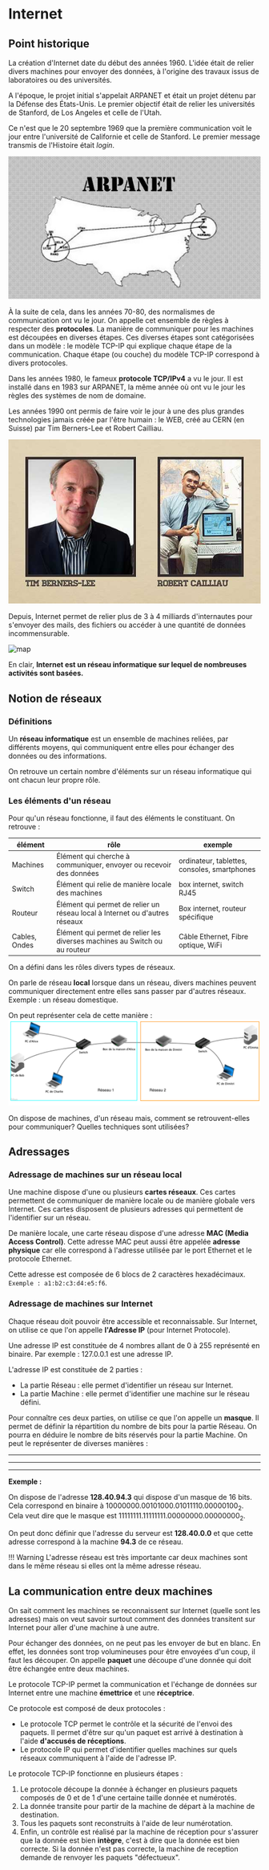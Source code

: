 # Internet

## Point historique

La création d'Internet date du début des années 1960. L'idée était de relier divers machines pour envoyer des données, à l'origine des travaux issus de laboratoires ou des universités.

A l'époque, le projet initial s'appelait ARPANET et était un projet détenu par la Défense des États-Unis.
Le premier objectif était de relier les universités de Stanford, de Los Angeles et celle de l'Utah.

Ce n'est que le 20 septembre 1969 que la première communication voit le jour entre l'université de Californie et celle de Stanford.
Le premier message transmis de l'Histoire était *login*.

![arpa](img/arpanet.jpeg)

À la suite de cela, dans les années 70-80, des normalismes de communication ont vu le jour. On appelle cet ensemble de règles à respecter des **protocoles**.
La manière de communiquer pour les machines est découpées en diverses étapes.
Ces diverses étapes sont catégorisées dans un modèle : le modèle TCP-IP qui explique chaque étape de la communication.
Chaque étape (ou couche) du modèle TCP-IP correspond à divers protocoles.

Dans les années 1980, le fameux **protocole TCP/IPv4** a vu le jour. Il est installé dans en 1983 sur ARPANET, la même année où ont vu le jour les règles des systèmes de nom de domaine.

Les années 1990 ont permis de faire voir le jour à une des plus grandes technologies jamais créée par l'être humain : le WEB, créé au CERN (en Suisse) par Tim Berners-Lee et Robert Cailliau.

![tblrc](img/tblrc.jpeg)

Depuis, Internet permet de relier plus de 3 à 4 milliards d'internautes pour s'envoyer des mails, des fichiers ou accéder à une quantité de données incommensurable.

![map](img/geo-mercator.svg)

En clair, **Internet est un réseau informatique sur lequel de nombreuses activités sont basées.**

## Notion de réseaux

### Définitions

Un **réseau informatique** est un ensemble de machines reliées, par différents moyens, qui communiquent entre elles pour échanger des données ou des informations.

On retrouve un certain nombre d'éléments sur un réseau informatique qui ont chacun leur propre rôle.

### Les éléments d'un réseau

Pour qu'un réseau fonctionne, il faut des éléments le constituant.
On retrouve :

| élément  | rôle                                                               | exemple                                      |
|----------|--------------------------------------------------------------------|----------------------------------------------|
| Machines | Élément qui cherche à communiquer, envoyer ou recevoir des données | ordinateur, tablettes, consoles, smartphones |
| Switch   | Élément qui relie de manière locale des machines                   | box internet, switch RJ45                    |
| Routeur  | Élément qui permet de relier un réseau local à Internet ou d'autres réseaux | Box internet, routeur spécifique    |
| Cables, Ondes | Élément qui permet de relier les diverses machines au Switch ou au routeur| Câble Ethernet, Fibre optique, WiFi|

On a défini dans les rôles divers types de réseaux.

On parle de réseau **local** lorsque dans un réseau, divers machines peuvent communiquer directement entre elles sans passer par d'autres réseaux. Exemple : un réseau domestique.

On peut représenter cela de cette manière :
![rlinternet](rlinternet.png)

On dispose de machines, d'un réseau mais, comment se retrouvent-elles pour communiquer? Quelles techniques sont utilisées?

## Adressages

### Adressage de machines sur un réseau local

Une machine dispose d'une ou plusieurs **cartes réseaux**. Ces cartes permettent de communiquer de manière locale ou de manière globale vers Internet.
Ces cartes disposent de plusieurs adresses qui permettent de l'identifier sur un réseau.

De manière locale, une carte réseau dispose d'une adresse **MAC (Media Access Control)**.
Cette adresse MAC peut aussi être appelée **adresse physique** car elle correspond à l'adresse utilisée par le port Ethernet et le protocole Ethernet.

Cette adresse est composée de 6 blocs de 2 caractères hexadécimaux. `Exemple : a1:b2:c3:d4:e5:f6`.

### Adressage de machines sur Internet

Chaque réseau doit pouvoir être accessible et reconnaissable.
Sur Internet, on utilise ce que l'on appelle **l'Adresse IP** (pour Internet Protocole).

Une adresse IP est constituée de 4 nombres allant de 0 à 255 représenté en binaire.
Par exemple : 127.0.0.1 est une adresse IP.

L'adresse IP est constituée de 2 parties :

* La partie Réseau : elle permet d'identifier un réseau sur Internet.
* La partie Machine : elle permet d'identifier une machine sur le réseau défini.

Pour connaître ces deux parties, on utilise ce que l'on appelle un **masque**.
Il permet de définir la répartition du nombre de bits pour la partie Réseau. On pourra en déduire le nombre de bits réservés pour la partie Machine. On peut le représenter de diverses manières :

_______________________________________________________________________________________
_____________________________________________________________________________________________________________________________________________________________________________________________________________________________________________________________________
______________________________________________________________________________________________________________________________________________________________________________

**Exemple :** 

On dispose de l'adresse **128.40.94.3** qui dispose d'un masque de 16 bits.  
Cela correspond en binaire à $10000000.00101000.01011110.00000100_2$.  
Cela veut dire que le masque est $11111111.11111111.00000000.00000000_2$.  

On peut donc définir que l'adresse du serveur est **128.40.0.0** et que cette adresse correspond à la machine **94.3** de ce réseau.

!!! Warning
    L'adresse réseau est très importante car deux machines sont dans le même réseau si elles ont la même adresse réseau.

## La communication entre deux machines

On sait comment les machines se reconnaissent sur Internet (quelle sont les adresses) mais on veut savoir surtout comment des données transitent sur Internet pour aller d'une machine à une autre.

Pour échanger des données, on ne peut pas les envoyer de but en blanc. En effet, les données sont trop volumineuses pour être envoyées d'un coup, il faut les découper. On appelle **paquet** une découpe d'une donnée qui doit être échangée entre deux machines.

Le protocole TCP-IP permet la communication et l'échange de données sur Internet entre une machine **émettrice** et une **réceptrice**.

Ce protocole est composé de deux protocoles :

* Le protocole TCP permet le contrôle et la sécurité de l'envoi des paquets. Il permet d'être sur qu'un paquet est arrivé à destination à l'aide **d'accusés de réceptions**.
* Le protocole IP qui permet d'identifier quelles machines sur quels réseaux communiquent à l'aide de l'adresse IP.

Le protocole TCP-IP fonctionne en plusieurs étapes :

1. Le protocole découpe la donnée à échanger en plusieurs paquets composés de 0 et de 1 d'une certaine taille donnée et numérotés.
2. La donnée transite pour partir de la machine de départ à la machine de destination.
3. Tous les paquets sont reconstruits à l'aide de leur numérotation.
4. Enfin, un contrôle est réalisé par la machine de réception pour s'assurer que la donnée est bien **intègre**, c'est à dire que la donnée est bien correcte. Si la donnée n'est pas correcte, la machine de reception demande de renvoyer les paquets "défectueux".
